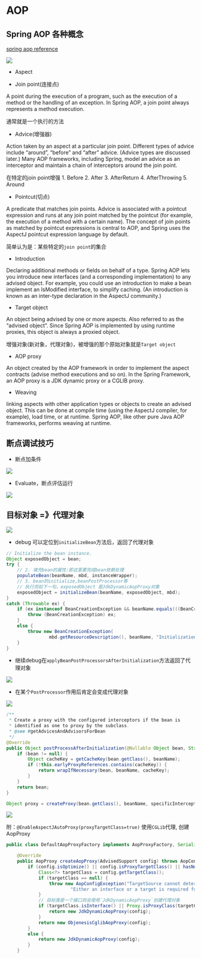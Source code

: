 # AOP

## Spring AOP 各种概念

<a href="https://docs.spring.io/spring/docs/5.1.3.RELEASE/spring-framework-reference/core.html#aop" target="_blank">spring aop reference</a>

![](../../imgs/aop.png)


* Aspect

* Join point(连接点)

A point during the execution of a program, such as the execution of a method or the handling of an exception. In Spring AOP, a join point always represents a method execution.

通常就是一个执行的方法

* Advice(增强器)

Action taken by an aspect at a particular join point. Different types of advice include “around”, “before” and “after” advice. (Advice types are discussed later.) Many AOP frameworks, including Spring, model an advice as an interceptor and maintain a chain of interceptors around the join point.

在特定的join point增强
    1. Before
    2. After
    3. AfterReturn
    4. AfterThrowing
    5. Around

* Pointcut(切点)

A predicate that matches join points. Advice is associated with a pointcut expression and runs at any join point matched by the pointcut (for example, the execution of a method with a certain name). The concept of join points as matched by pointcut expressions is central to AOP, and Spring uses the AspectJ pointcut expression language by default.

简单认为是：某些特定的`join point`的集合

* Introduction

 Declaring additional methods or fields on behalf of a type. Spring AOP lets you introduce new interfaces (and a corresponding implementation) to any advised object. For example, you could use an introduction to make a bean implement an IsModified interface, to simplify caching. (An introduction is known as an inter-type declaration in the AspectJ community.)

* Target object

An object being advised by one or more aspects. Also referred to as the “advised object”. Since Spring AOP is implemented by using runtime proxies, this object is always a proxied object.

增强对象(新对象，代理对象)，被增强的那个原始对象就是`Target object`

* AOP proxy

An object created by the AOP framework in order to implement the aspect contracts (advise method executions and so on). In the Spring Framework, an AOP proxy is a JDK dynamic proxy or a CGLIB proxy.

* Weaving

linking aspects with other application types or objects to create an advised object. This can be done at compile time (using the AspectJ compiler, for example), load time, or at runtime. Spring AOP, like other pure Java AOP frameworks, performs weaving at runtime.

## 断点调试技巧

* 断点加条件

![](../../imgs/debug_01.png)

* Evaluate，断点评估运行

![](../../imgs/debug_02.png)


## 目标对象 =》代理对象

![](../../imgs/aop_proxy_jdk.png)

* debug 可以定位到`initializeBean`方法后，返回了代理对象

```java
// Initialize the bean instance.
Object exposedObject = bean;
try {
    // 2. 填充bean的属性:即这里要完成bean依赖处理
    populateBean(beanName, mbd, instanceWrapper);
    // 3. bean的initialize,beanPostProcessor等
    // 执行完如下一句，exposedObject 是JdkDynamicAopProxy对象
    exposedObject = initializeBean(beanName, exposedObject, mbd);
}
catch (Throwable ex) {
    if (ex instanceof BeanCreationException && beanName.equals(((BeanCreationException) ex).getBeanName())) {
        throw (BeanCreationException) ex;
    }
    else {
        throw new BeanCreationException(
                mbd.getResourceDescription(), beanName, "Initialization of bean failed", ex);
    }
}
```

* 继续debug在`applyBeanPostProcessorsAfterInitialization`方法返回了代理对象

![](../../imgs/aop_postProcessors.png)

* 在某个`PostProcessor`作用后肯定会变成代理对象

![](../../imgs/aop_postProcessor.png)


```java
/**
 * Create a proxy with the configured interceptors if the bean is
 * identified as one to proxy by the subclass.
 * @see #getAdvicesAndAdvisorsForBean
 */
@Override
public Object postProcessAfterInitialization(@Nullable Object bean, String beanName) {
    if (bean != null) {
        Object cacheKey = getCacheKey(bean.getClass(), beanName);
        if (!this.earlyProxyReferences.contains(cacheKey)) {
            return wrapIfNecessary(bean, beanName, cacheKey);
        }
    }
    return bean;
}
```


```java
Object proxy = createProxy(bean.getClass(), beanName, specificInterceptors, new SingletonTargetSource(bean));
```

![](../../imgs/aop_proxy.png)

附：`@EnableAspectJAutoProxy(proxyTargetClass=true)` 使用`CGLib`代理, 创建AopProxy

```java
public class DefaultAopProxyFactory implements AopProxyFactory, Serializable {

	@Override
	public AopProxy createAopProxy(AdvisedSupport config) throws AopConfigException {
		if (config.isOptimize() || config.isProxyTargetClass() || hasNoUserSuppliedProxyInterfaces(config)) {
			Class<?> targetClass = config.getTargetClass();
			if (targetClass == null) {
				throw new AopConfigException("TargetSource cannot determine target class: " +
						"Either an interface or a target is required for proxy creation.");
			}
			// 目标类是一个接口则会使用`JdkDynamicAopProxy`创建代理对象
			if (targetClass.isInterface() || Proxy.isProxyClass(targetClass)) {
				return new JdkDynamicAopProxy(config);
			}
			return new ObjenesisCglibAopProxy(config);
		}
		else {
			return new JdkDynamicAopProxy(config);
		}
	}
```
